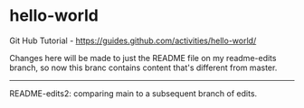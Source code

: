 # hello-world
Git Hub Tutorial - https://guides.github.com/activities/hello-world/

Changes here will be made to just the README file on my readme-edits branch, so now this branc contains content that's different from master. 
___

README-edits2: comparing main to a subsequent branch of edits. 
